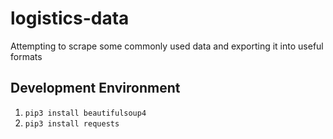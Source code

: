 # logistics-data
Attempting to scrape some commonly used data and exporting it into useful formats

## Development Environment

1) `pip3 install beautifulsoup4`
2) `pip3 install requests`
